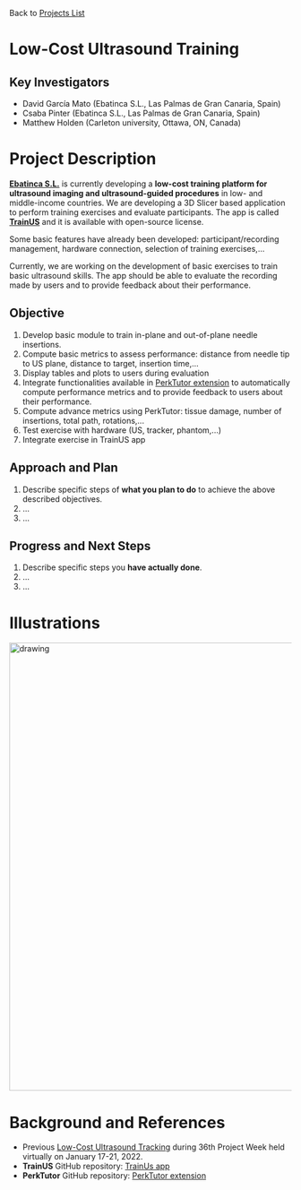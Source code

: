 Back to [Projects List](../../README.md#ProjectsList)

# Low-Cost Ultrasound Training

## Key Investigators

- David García Mato (Ebatinca S.L., Las Palmas de Gran Canaria, Spain)
- Csaba Pinter (Ebatinca S.L., Las Palmas de Gran Canaria, Spain)
- Matthew Holden (Carleton university, Ottawa, ON, Canada)

# Project Description
[**Ebatinca S.L.**](https://ebatinca.com/) is currently developing a **low-cost training platform for ultrasound imaging and ultrasound-guided procedures** in low- and middle-income countries. We are developing a 3D Slicer based application to perform training exercises and evaluate participants. The app is called [**TrainUS**](https://github.com/EBATINCA/TrainUS) and it is available with open-source license.

Some basic features have already been developed: participant/recording management, hardware connection, selection of training exercises,...

Currently, we are working on the development of basic exercises to train basic ultrasound skills. The app should be able to evaluate the recording made by users and to provide feedback about their performance. 

## Objective

<!-- Describe here WHAT you would like to achieve (what you will have as end result). -->

1. Develop basic module to train in-plane and out-of-plane needle insertions.
2. Compute basic metrics to assess performance: distance from needle tip to US plane, distance to target, insertion time,...
3. Display tables and plots to users during evaluation
4. Integrate functionalities available in [PerkTutor extension](http://perktutor.github.io/) to automatically compute performance metrics and to provide feedback to users about their performance.
5. Compute advance metrics using PerkTutor: tissue damage, number of insertions, total path, rotations,...
6. Test exercise with hardware (US, tracker, phantom,...)
7. Integrate exercise in TrainUS app

## Approach and Plan

<!-- Describe here HOW you would like to achieve the objectives stated above. -->

1. Describe specific steps of **what you plan to do** to achieve the above described objectives.
1. ...
1. ...

## Progress and Next Steps

<!-- Update this section as you make progress, describing of what you have ACTUALLY DONE. If there are specific steps that you could not complete then you can describe them here, too. -->

1. Describe specific steps you **have actually done**.
1. ...
1. ...

# Illustrations
<img src="https://user-images.githubusercontent.com/10816661/172382966-725defb3-6729-4c5e-856d-2e4d9fb5653c.JPG" alt="drawing" width="800"/>

<!-- Add pictures and links to videos that demonstrate what has been accomplished.
![Description of picture](Example2.jpg)
![Some more images](Example2.jpg)
-->

# Background and References
- Previous [Low-Cost Ultrasound Tracking](https://github.com/NA-MIC/ProjectWeek/blob/master/PW36_2022_Virtual/Projects/LowCostUltrasoundTraining/README.md) during 36th Project Week held virtually on January 17-21, 2022.
- **TrainUS** GitHub repository: [TrainUs app](https://github.com/EBATINCA/TrainUS)
- **PerkTutor** GitHub repository: [PerkTutor extension](https://github.com/PerkTutor/PerkTutor)

<!-- If you developed any software, include link to the source code repository. If possible, also add links to sample data, and to any relevant publications. -->
